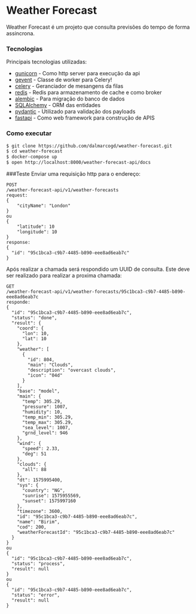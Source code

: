 # Weather Forecast
Weather Forecast é um projeto que consulta previsões do tempo de forma assincrona.

### Tecnologias
Principais tecnologias utilizadas:
* [gunicorn] - Como http server para execução da api
* [gevent] - Classe de worker para Celery!
* [celery] - Geranciador de mesangens da filas
* [redis] - Redis para armazenamento de cache e como broker
* [alembic] - Para migração do banco de dados
* [SQLAlchemy] - ORM das entidades
* [pydantic] - Utilizado para validação dos payloads
* [fastapi] - Como web framework para construção de APIS

### Como executar

```sh
$ git clone https://github.com/dalmarcogd/weather-forecast.git
$ cd weather-forecast
$ docker-compose up
$ open http://localhost:8000/weather-forecast-api/docs
```

###Teste
Enviar uma requisição http para o endereço:
```
POST
/weather-forecast-api/v1/weather-forecasts
request:
{
    "cityName": "London"
}
ou 
{
    "latitude": 10
    "longitude": 10
}
response:
{
  "id": "95c1bca3-c9b7-4485-b890-eee8ad6eab7c"
}
```
Após realizar a chamada será respondido um UUID de consulta. 
Este deve ser realizado para realizar a proxima chamada:
```
GET
/weather-forecast-api/v1/weather-forecasts/95c1bca3-c9b7-4485-b890-eee8ad6eab7c
responde:
{
  "id": "95c1bca3-c9b7-4485-b890-eee8ad6eab7c",
  "status": "done",
  "result": {
    "coord": {
      "lon": 10,
      "lat": 10
    },
    "weather": [
      {
        "id": 804,
        "main": "Clouds",
        "description": "overcast clouds",
        "icon": "04d"
      }
    ],
    "base": "model",
    "main": {
      "temp": 305.29,
      "pressure": 1007,
      "humidity": 10,
      "temp_min": 305.29,
      "temp_max": 305.29,
      "sea_level": 1007,
      "grnd_level": 946
    },
    "wind": {
      "speed": 2.33,
      "deg": 51
    },
    "clouds": {
      "all": 88
    },
    "dt": 1575995400,
    "sys": {
      "country": "NG",
      "sunrise": 1575955569,
      "sunset": 1575997160
    },
    "timezone": 3600,
    "id": "95c1bca3-c9b7-4485-b890-eee8ad6eab7c",
    "name": "Birim",
    "cod": 200,
    "weatherForecastId": "95c1bca3-c9b7-4485-b890-eee8ad6eab7c"
  }
}
ou
{
  "id": "95c1bca3-c9b7-4485-b890-eee8ad6eab7c",
  "status": "process",
  "result": null
}
ou
{
  "id": "95c1bca3-c9b7-4485-b890-eee8ad6eab7c",
  "status": "error",
  "result": null
}
```


   [gunicorn]: <https://github.com/joemccann/dillinger.git>
   [gevent]: <https://github.com/gevent/gevent>
   [celery]: <http://daringfireball.net>
   [redis]: <https://pypi.org/project/redis/>
   [alembic]: <https://alembic.sqlalchemy.org/en/latest/>
   [SQLAlchemy]: <https://www.sqlalchemy.org/>
   [pydantic]: <https://pydantic-docs.helpmanual.io/>
   [fastapi]: <https://fastapi.tiangolo.com/>
   
   